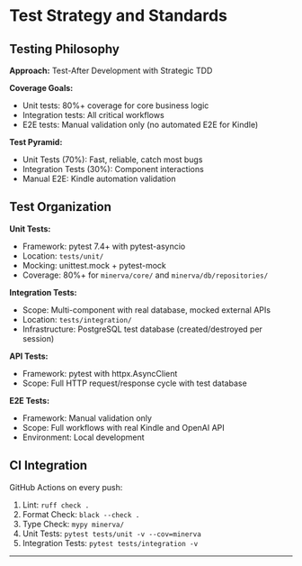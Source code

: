 # Test Strategy and Standards

## Testing Philosophy

**Approach:** Test-After Development with Strategic TDD

**Coverage Goals:**
- Unit tests: 80%+ coverage for core business logic
- Integration tests: All critical workflows
- E2E tests: Manual validation only (no automated E2E for Kindle)

**Test Pyramid:**
- Unit Tests (70%): Fast, reliable, catch most bugs
- Integration Tests (30%): Component interactions
- Manual E2E: Kindle automation validation

## Test Organization

**Unit Tests:**
- Framework: pytest 7.4+ with pytest-asyncio
- Location: `tests/unit/`
- Mocking: unittest.mock + pytest-mock
- Coverage: 80%+ for `minerva/core/` and `minerva/db/repositories/`

**Integration Tests:**
- Scope: Multi-component with real database, mocked external APIs
- Location: `tests/integration/`
- Infrastructure: PostgreSQL test database (created/destroyed per session)

**API Tests:**
- Framework: pytest with httpx.AsyncClient
- Scope: Full HTTP request/response cycle with test database

**E2E Tests:**
- Framework: Manual validation only
- Scope: Full workflows with real Kindle and OpenAI API
- Environment: Local development

## CI Integration

GitHub Actions on every push:
1. Lint: `ruff check .`
2. Format Check: `black --check .`
3. Type Check: `mypy minerva/`
4. Unit Tests: `pytest tests/unit -v --cov=minerva`
5. Integration Tests: `pytest tests/integration -v`

---
